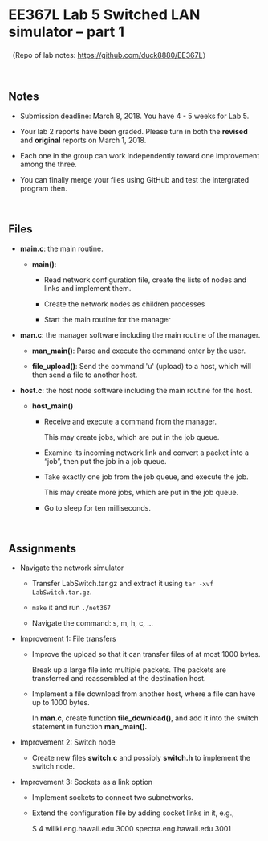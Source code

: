 # EE367L Lab 5 Switched LAN simulator – part 1

（Repo of lab notes: <https://github.com/duck8880/EE367L>）

​  
## Notes

  - Submission deadline: March 8, 2018. You have 4 - 5 weeks for Lab 5.
  
  - Your lab 2 reports have been graded. Please turn in both the **revised** and **original** reports on March 1, 2018.
  
  - Each one in the group can work independently toward one improvement among the three.
  
  - You can finally merge your files using GitHub and test the intergrated program then.
  
  
​  
## Files

  - **main.c**: the main routine.
  
    - **main()**:
    
      - Read network configuration file, create the lists of nodes and links and implement them.
    
      - Create the network nodes as children processes
    
      - Start the main routine for the manager
    
  - **man.c**: the manager software including the main routine of the manager.
  
    - **man_main()**: Parse and execute the command enter by the user.
    
    - **file_upload()**: Send the command 'u' (upload) to a host, which will then send a file to another host.
    
  - **host.c**: the host node software including the main routine for the host.
  
    - **host_main()**
    
      - Receive and execute a command from the manager.
      
        This may create jobs, which are put in the job queue.
        
      - Examine its incoming network link and convert a packet into a “job”, then put the job in a job queue.
      
      - Take exactly one job from the job queue, and execute the job.

        This may create more jobs, which are put in the job queue.
        
      - Go to sleep for ten milliseconds.

​  

## Assignments

  - Navigate the network simulator
  
    - Transfer LabSwitch.tar.gz and extract it using `tar -xvf LabSwitch.tar.gz`.
    
    - `make` it and run `./net367`
    
    - Navigate the command: s, m, h, c, ...

  - Improvement 1: File transfers
  
    - Improve the upload so that it can transfer files of at most 1000 bytes. 
      
      Break up a large file into multiple packets. The packets are transferred and reassembled at the destination host.
      
    - Implement a file download from another host, where a file can have up to 1000 bytes.
    
      In **man.c**, create function **file_download()**, and add it into the switch statement in function **man_main()**.
    
  - Improvement 2: Switch node
  
    - Create new files **switch.c** and possibly **switch.h** to implement the switch node.
    
  - Improvement 3: Sockets as a link option
  
    - Implement sockets to connect two subnetworks.
    
    - Extend the configuration file by adding socket links in it, e.g.,    

      S 4 wiliki.eng.hawaii.edu 3000 spectra.eng.hawaii.edu 3001

